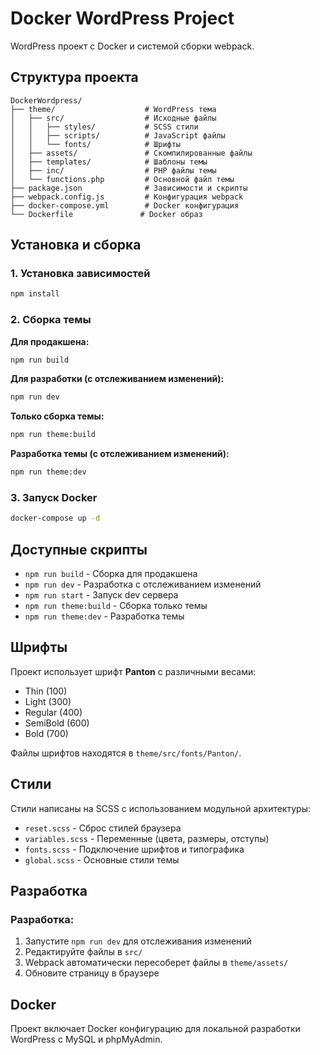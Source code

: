 # Docker WordPress Project

WordPress проект с Docker и системой сборки webpack.

## Структура проекта

```
DockerWordpress/
├── theme/                    # WordPress тема
│   ├── src/                  # Исходные файлы
│   │   ├── styles/           # SCSS стили
│   │   ├── scripts/          # JavaScript файлы
│   │   └── fonts/            # Шрифты
│   ├── assets/               # Скомпилированные файлы
│   ├── templates/            # Шаблоны темы
│   ├── inc/                  # PHP файлы темы
│   └── functions.php         # Основной файл темы
├── package.json              # Зависимости и скрипты
├── webpack.config.js         # Конфигурация webpack
├── docker-compose.yml        # Docker конфигурация
└── Dockerfile               # Docker образ
```

## Установка и сборка

### 1. Установка зависимостей

```bash
npm install
```

### 2. Сборка темы

**Для продакшена:**
```bash
npm run build
```

**Для разработки (с отслеживанием изменений):**
```bash
npm run dev
```

**Только сборка темы:**
```bash
npm run theme:build
```

**Разработка темы (с отслеживанием изменений):**
```bash
npm run theme:dev
```



### 3. Запуск Docker

```bash
docker-compose up -d
```

## Доступные скрипты

- `npm run build` - Сборка для продакшена
- `npm run dev` - Разработка с отслеживанием изменений
- `npm run start` - Запуск dev сервера
- `npm run theme:build` - Сборка только темы
- `npm run theme:dev` - Разработка темы


## Шрифты

Проект использует шрифт **Panton** с различными весами:
- Thin (100)
- Light (300)
- Regular (400)
- SemiBold (600)
- Bold (700)

Файлы шрифтов находятся в `theme/src/fonts/Panton/`.

## Стили

Стили написаны на SCSS с использованием модульной архитектуры:
- `reset.scss` - Сброс стилей браузера
- `variables.scss` - Переменные (цвета, размеры, отступы)
- `fonts.scss` - Подключение шрифтов и типографика
- `global.scss` - Основные стили темы

## Разработка

### Разработка:
1. Запустите `npm run dev` для отслеживания изменений
2. Редактируйте файлы в `src/`
3. Webpack автоматически пересоберет файлы в `theme/assets/`
4. Обновите страницу в браузере

## Docker

Проект включает Docker конфигурацию для локальной разработки WordPress с MySQL и phpMyAdmin.
